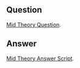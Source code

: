 ## Question
[Mid Theory Question](https://docs.google.com/document/d/1mA0W_l9Zs7A7W7EDa4y1KpxrpJz7AtawBlLyEciDVVg/edit).

## Answer
[Mid Theory Answer Script](https://docs.google.com/document/d/1kdlPoJzq4Lxyh3Y-TlKG8xDoPhhoPHBsLhtUiqubcjA/edit).